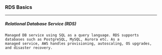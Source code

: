 ### RDS Basics
---
##### Relational Database Service (RDS)
```
Managed DB service using SQL as a query language. RDS supports databases such as PostgreSQL, MySQL, Aurora etc. As a
managed service, AWS handles provisioning, autoscaling, OS upgrades, and disaster recovery. 
```
